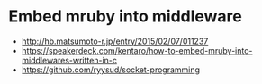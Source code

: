 # Embed mruby into middleware

- http://hb.matsumoto-r.jp/entry/2015/02/07/011237
- https://speakerdeck.com/kentaro/how-to-embed-mruby-into-middlewares-written-in-c
- https://github.com/ryysud/socket-programming